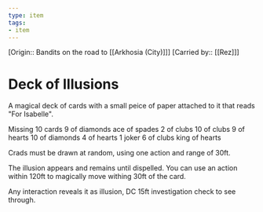 ```yaml
---
type: item
tags:
- item
---
```

[Origin:: Bandits on the road to [[Arkhosia (City)]]]
[Carried by:: [[Rez]]]

# Deck of Illusions
A magical deck of cards with a small peice of paper attached to it that reads "For Isabelle".

Missing 10 cards
	9 of diamonds
	ace of spades
	2 of clubs
	10 of clubs
	9 of hearts
	10 of diamonds
	4 of hearts
	1 joker
	6 of clubs
	king of hearts

Crads must be drawn at random, using  one action and range of 30ft. 

The illusion appears and remains until dispelled. You can use an action within 120ft to magically  move withing 30ft of the card.

Any interaction reveals it as illusion, DC 15ft investigation check to see through.